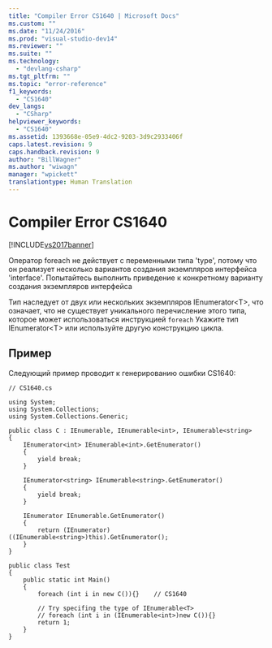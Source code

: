 ```yaml
---
title: "Compiler Error CS1640 | Microsoft Docs"
ms.custom: ""
ms.date: "11/24/2016"
ms.prod: "visual-studio-dev14"
ms.reviewer: ""
ms.suite: ""
ms.technology: 
  - "devlang-csharp"
ms.tgt_pltfrm: ""
ms.topic: "error-reference"
f1_keywords: 
  - "CS1640"
dev_langs: 
  - "CSharp"
helpviewer_keywords: 
  - "CS1640"
ms.assetid: 1393668e-05e9-4dc2-9203-3d9c2933406f
caps.latest.revision: 9
caps.handback.revision: 9
author: "BillWagner"
ms.author: "wiwagn"
manager: "wpickett"
translationtype: Human Translation
---
```

# Compiler Error CS1640
[!INCLUDE[vs2017banner](../../../csharp/includes/vs2017banner.md)]

Оператор foreach не действует с переменными типа 'type', потому что он реализует несколько вариантов создания экземпляров интерфейса 'interface'. Попытайтесь выполнить приведение к конкретному варианту создания экземпляров интерфейса  
  
 Тип наследует от двух или нескольких экземпляров IEnumerator\<T\>, что означает, что не существует уникального перечисление этого типа, которое может использоваться инструкцией `foreach` Укажите тип IEnumerator\<T\> или используйте другую конструкцию цикла.  
  
## Пример  
 Следующий пример проводит к генерированию ошибки CS1640:  
  
```  
// CS1640.cs  
  
using System;  
using System.Collections;  
using System.Collections.Generic;  
  
public class C : IEnumerable, IEnumerable<int>, IEnumerable<string>  
{  
    IEnumerator<int> IEnumerable<int>.GetEnumerator()  
    {  
        yield break;  
    }  
  
    IEnumerator<string> IEnumerable<string>.GetEnumerator()  
    {  
        yield break;  
    }  
  
    IEnumerator IEnumerable.GetEnumerator()  
    {  
        return (IEnumerator)((IEnumerable<string>)this).GetEnumerator();  
    }  
}  
  
public class Test  
{  
    public static int Main()  
    {  
        foreach (int i in new C()){}    // CS1640  
  
        // Try specifing the type of IEnumerable<T>  
        // foreach (int i in (IEnumerable<int>)new C()){}  
        return 1;  
    }  
}  
```